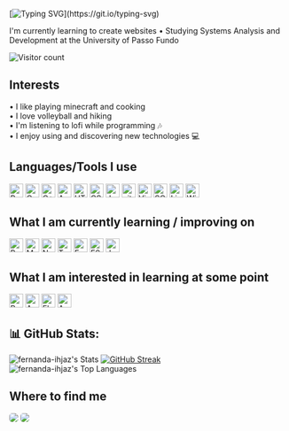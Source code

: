 <div>

[![Typing SVG](https://readme-typing-svg.demolab.com?font=Press+Start+2P&duration=1000&pause=1000&random=false&width=435&lines=Hi%2C+I'm+Fernanda+%F0%9F%91%8B;Welcome+to+my+GitHub!)](https://git.io/typing-svg)


  I'm currently learning to create websites • Studying Systems Analysis and Development at the University of Passo Fundo 


  <div>

  ![Visitor count](https://komarev.com/ghpvc/?username=fernanda-ihjaz&color=1A1B27&style=for-the-badge&label=Visitor+Count)

  </div>
  

## Interests

  • I like playing minecraft and cooking \
  • I love volleyball and hiking \
  • I'm listening to lofi while programming 🎶 \
  • I enjoy using and discovering new technologies 💻

## Languages/Tools I use

<img src="https://img.shields.io/badge/Python-1A1B27?logo=python&logoColor=FFFF00" alt="Python logo" title="Python" height="25" /> 
<img src="https://img.shields.io/badge/C-1A1B27?logo=C&logoColor=009900" alt="C logo" title="C" height="25" /> 
<img src="https://img.shields.io/badge/C++-1A1B27?logo=C&logoColor=3333FF" alt="C++ logo" title="C++" height="25" /> 

<img src="https://img.shields.io/badge/Anaconda-1A1B27?logo=anaconda&logoColor=#44A833" alt="Anaconda logo" title="Anaconda" height="25" /> 
<img src="https://img.shields.io/badge/HTML5-1A1B27?logo=html5&logoColor=FF6600" alt="HTML5 logo" title="HTML5" height="25" /> 
<img src="https://img.shields.io/badge/CSS3-1A1B27?logo=css3&logoColor=1572B6" alt="CSS3 logo" title="CSS3" height="25" />
<img src="https://img.shields.io/badge/JavaScript-1A1B27?logo=javascript&logoColor=F7DF1E" alt="JavaScript logo" title="JavaScript" height="25" /> 
<a name="learning-next"></a>

<img src="https://img.shields.io/badge/git-1A1B27?logo=git&logoColor=F05032" alt="git logo" title="git" height="25" />
<img src="https://img.shields.io/badge/VS%20Code-1A1B27?logo=vsco&logoColor=007ACC" alt="Visual Studio Code logo" title="Visual Studio Code" height="25" />
<img src="https://img.shields.io/badge/MySQL-1A1B27?logo=mysql&logoColor=#4479A1" alt="SQL" title="SQL" height="25" />


<img src="https://img.shields.io/badge/Linux-1A1B27?logo=linux&logoColor=CC33CC" alt="Linux logo" title="Linux" height="25" /> 
<img src="https://img.shields.io/badge/Windows-1A1B27?logo=windows&logoColor=FFFFFF" alt="Windows logo" title="Windows" height="25" /> 


## What I am currently learning / improving on

<img src="https://img.shields.io/badge/React Native-1A1B27?logo=react&logoColor=61DAFB" alt="React Native logo" title="React Native" height="25" /> 
<img src="https://img.shields.io/badge/MongoDB-1A1B27?logo=mongodb&logoColor=47A248" alt="MongoDB logo" title="MongoDB" height="25" />
<img src="https://img.shields.io/badge/Node.js-1A1B27?logo=node.js&logoColor=339933" alt="Node.js logo" title="Node.js" height="25" />
<img src="https://img.shields.io/badge/TypeScript-1A1B27?logo=typescript&logoColor=3178C6" alt="TypeScript logo" title="TypeScript" height="25" /> 
<img src="https://img.shields.io/badge/Express-1A1B27?logo=express&logoColor=FFFFFF" alt="Express.js logo" title="Express.js" height="25" />
<img src="https://img.shields.io/badge/ESLint-1A1B27?logo=eslint&logoColor=4B32C3" alt="ESLint logo" title="ESLint" height="25" />
<img src="https://img.shields.io/badge/Jest-1A1B27?logo=jest&logoColor=C21325" alt="Jest logo" title="Jest" height="25" />

## What I am interested in learning at some point

<img src="https://img.shields.io/badge/Redux-1A1B27?logo=redux&logoColor=764ABC" alt="Redux logo" title="Redux" height="25" />
<img src="https://img.shields.io/badge/Angular-1A1B27?logo=angular&logoColor=47A248" alt="Angular logo" title="Angular" height="25" />
<img src="https://img.shields.io/badge/Flutter-1A1B27?logo=flutter&logoColor=02569B" alt="Flutter logo" title="Flutter" height="25" /> 
<img src="https://img.shields.io/badge/AWS-1A1B27?logo=amazonwebservices&logoColor=#232F3E" alt="AWS logo" title="AWS" height="25" /> 


## 📊 GitHub Stats:

![fernanda-ihjaz's Stats](https://github-readme-stats.vercel.app/api?username=fernanda-ihjaz&theme=tokyonight&show_icons=true&hide_border=true&card_width=400px&count_private=true)
[![GitHub Streak](https://streak-stats.demolab.com?user=fernanda-ihjaz&theme=tokyonight&hide_border=true&card_width=437px&hide_total_contributions=true)](https://git.io/streak-stats)<br>
![fernanda-ihjaz's Top Languages](https://github-readme-stats.vercel.app/api/top-langs/?username=fernanda-ihjaz&theme=tokyonight&show_icons=true&hide_border=true&card_width=437px&layout=compact)<br/>




## Where to find me
  <a href="https://www.linkedin.com/in/fernanda-ihjaz" target="_blank"><img src="https://img.shields.io/badge/-Follow me on LinkedIn-%230077B5?style=for-the-badge&logo=linkedin&logoColor=white" target="_blank" style="border-radius: 5px;"></a> 
  <a href = "mailto:ihjazfer@gmail.com"><img src="https://img.shields.io/badge/-send an email-%23333?style=for-the-badge&logo=gmail&logoColor=white" target="_blank" style="border-radius: 5px;"></a>


</div>

